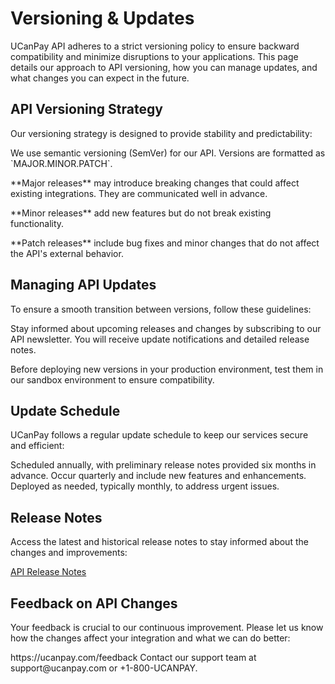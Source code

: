 # Versioning &amp; Updates

UCanPay API adheres to a strict versioning policy to ensure backward compatibility and minimize disruptions to your
applications. This page details our approach to API versioning, how you can manage updates, and what changes you can
expect in the future.

## API Versioning Strategy

Our versioning strategy is designed to provide stability and predictability:

<procedure title="Understanding Our Versioning Strategy" id="versioning-strategy">
    <step>
        <p>We use semantic versioning (SemVer) for our API. Versions are formatted as `MAJOR.MINOR.PATCH`.</p>
    </step>
    <step>
        <p>**Major releases** may introduce breaking changes that could affect existing integrations. They are communicated well in advance.</p>
    </step>
    <step>
        <p>**Minor releases** add new features but do not break existing functionality.</p>
    </step>
    <step>
        <p>**Patch releases** include bug fixes and minor changes that do not affect the API's external behavior.</p>
    </step>
</procedure>

## Managing API Updates

To ensure a smooth transition between versions, follow these guidelines:

<chapter collapsible="true" title="Subscribe to Update Notifications">
    <p>
Stay informed about upcoming releases and changes by subscribing to our API newsletter. You will receive update notifications and detailed release notes.
    </p>
</chapter>

<chapter collapsible="true" title="Testing with Sandbox Environment">
    <p>
Before deploying new versions in your production environment, test them in our sandbox environment to ensure compatibility.
    </p>
</chapter>

## Update Schedule

UCanPay follows a regular update schedule to keep our services secure and efficient:

<tabs>
    <tab title="Major Updates">
        <code-block lang="plain text">
Scheduled annually, with preliminary release notes provided six months in advance.
        </code-block>
    </tab>
    <tab title="Minor Updates">
        <code-block lang="plain text">
Occur quarterly and include new features and enhancements.
        </code-block>
    </tab>
    <tab title="Patch Updates">
        <code-block lang="plain text">
Deployed as needed, typically monthly, to address urgent issues.
        </code-block>
    </tab>
</tabs>

## Release Notes

Access the latest and historical release notes to stay informed about the changes and improvements:

<seealso>
    <category ref="wrs">
        <a href="https://ucanpay.com/api-release-notes">API Release Notes</a>
    </category>
</seealso>

## Feedback on API Changes

Your feedback is crucial to our continuous improvement. Please let us know how the changes affect your integration and
what we can do better:

<tabs>
    <tab title="Feedback Form">
        <code-block lang="plain text">
https://ucanpay.com/feedback
        </code-block>
    </tab>
    <tab title="Support">
        <code-block lang="plain text">
Contact our support team at support@ucanpay.com or +1-800-UCANPAY.
        </code-block>
    </tab>
</tabs>
